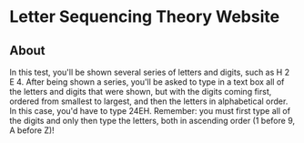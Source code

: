 <!DOCTYPE html>
<html>
<head>
    <title>Letter Sequencing Theory Website</title>
    <link rel="stylesheet" type="text/css" href="styles.css">
</head>
<body>
    <div class="container">
        <h1>Letter Sequencing Theory Website</h1>
        <h2>About</h2>
        <p>In this test, you'll be shown several series of letters and digits, such as H 2 E 4. 
           After being shown a series, you'll be asked to type in a text box all of the letters and digits that were shown, 
           but with the digits coming first, ordered from smallest to largest, and then the letters in alphabetical order. 
           In this case, you'd have to type 24EH. Remember: you must first type all of the digits and only then type the letters, 
           both in ascending order (1 before 9, A before Z)!</p>
    </div>
</body>
</html>

